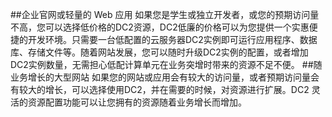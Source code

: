 ##企业官网或轻量的 Web 应用
如果您是学生或独立开发者，或您的预期访问量不高，您可以选择低价格的DC2资源，DC2低廉的价格可以为您提供一个实惠便捷的开发环境。只需要一台低配置的云服务器DC2实例即可运行应用程序、数据库、存储文件等。随着网站发展，您可以随时升级DC2实例的配置，或者增加 DC2实例数量，无需担心低配计算单元在业务突增时带来的资源不足不便。
##随业务增长的大型网站
如果您的网站或应用会有较大的访问量，或者预期访问量会有较大的增长，可以选择使用DC2，并在需要的时候，对资源进行扩展。DC2 灵活的资源配置功能可以让您拥有的资源随着业务增长而增加。
